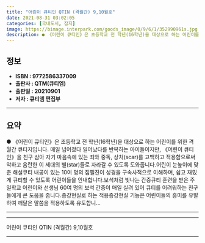 ```yaml
---
title: "어린이 큐티인 QTIN (격월간) 9,10월호"
date: 2021-08-31 03:02:05
categories: [국내도서, 잡지]
image: https://bimage.interpark.com/goods_image/0/9/6/1/352990961s.jpg
description: ● 《어린이 큐티인》은 초등학교 전 학년(16학년)을 대상으로 하는 어린이를 위한 격월간 큐티지입니다. 매일 넘어졌다 일어났다를 반복하는 아이들이지만, 《어린이 큐티인》을 친구 삼아 자기 마음속에 있는 죄와 중독, 상처(scar)를 고백하고 적용함으로써 악하고 음란한 이 세대의 별(s
---
```


## **정보**

- **ISBN : 9772586337009**
- **출판사 : QTM(큐티엠)**
- **출판일 : 20210901**
- **저자 : 큐티엠 편집부**

------



## **요약**

●  《어린이 큐티인》은 초등학교 전 학년(16학년)을 대상으로 하는 어린이를 위한 격월간 큐티지입니다. 매일 넘어졌다 일어났다를 반복하는 아이들이지만, 《어린이 큐티인》을 친구 삼아 자기 마음속에 있는 죄와 중독, 상처(scar)를 고백하고 적용함으로써 악하고 음란한 이 세대의 별(star)들로 자라갈 수 있도록 도와줍니다.어린이 눈높이에 맞춘 해설큐티 내공이 있는 10여 명의 집필진이 성경을 구속사적으로 이해하며, 쉽고 재밌게 큐티할 수 있도록 어린이들을 안내합니다.보석처럼 빛나는 간증큐티 훈련을 받은 주일학교 어린이와 선생님 60여 명의 보석 간증이 매일 실려 있어 큐티를 어려워하는 친구들에게 큰 도움을 줍니다.증강현실로 하는 적용증강현실 기능은 어린이들의 흥미를 유발하여 깨달은 말씀을 적용하도록 유도합니...

------



------


어린이 큐티인 QTIN (격월간) 9,10월호 

------


